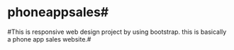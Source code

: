 # phoneappsales#
#This is responsive web design project by using bootstrap.
this is basically a phone app sales website.# 
